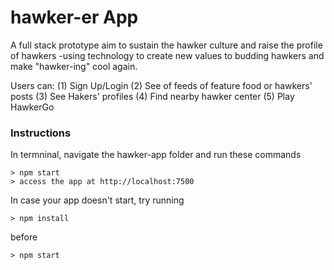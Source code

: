 # hawker-er App

A full stack prototype aim to sustain the hawker culture and raise the profile of hawkers -using technology to create new values to budding hawkers and make "hawker-ing" cool again.
 
Users can: 
(1) Sign Up/Login
(2) See of feeds of feature food or hawkers' posts
(3) See Hakers' profiles
(4) Find nearby hawker center
(5) Play HawkerGo


### Instructions
In termninal, navigate the hawker-app folder and run these commands

```
> npm start
> access the app at http://localhost:7500
```

In case your app doesn't start, try running

```
> npm install
```
before 
```
> npm start
```